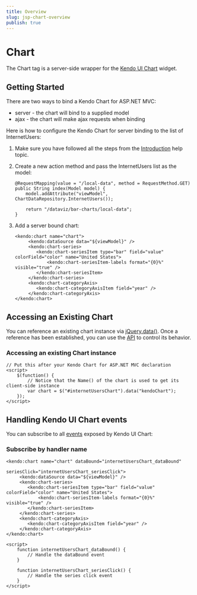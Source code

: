 ```yaml
---
title: Overview
slug: jsp-chart-overview
publish: true
---
```


# Chart

The Chart tag is a server-side wrapper for the [Kendo UI Chart](http://docs.kendoui.com/api/dataviz/chart) widget.

## Getting Started

There are two ways to bind a Kendo Chart for ASP.NET MVC:

*   server - the chart will bind to a supplied model
*   ajax - the chart will make ajax requests when binding

Here is how to configure the Kendo Chart for server binding to the list of InternetUsers:

1.  Make sure you have followed all the steps from the [Introduction](http://docs.kendoui.com/getting-started/using-kendo-with/jsp/introduction) help topic.

2.  Create a new action method and pass the InternetUsers list as the model:

	    @RequestMapping(value = "/local-data", method = RequestMethod.GET)
	    public String index(Model model) {
	        model.addAttribute("viewModel", ChartDataRepository.InternetUsers());
	     
	        return "/dataviz/bar-charts/local-data";
	    }

4.  Add a server bound chart:

		<kendo:chart name="chart">
			 <kendo:dataSource data="${viewModel}" />
			 <kendo:chart-series>
			 	<kendo:chart-seriesItem type="bar" field="value" colorField="color" name="United States">
			 		<kendo:chart-seriesItem-labels format="{0}%" visible="true" />
			 	</kendo:chart-seriesItem>
			 </kendo:chart-series>
			 <kendo:chart-categoryAxis>
			 	<kendo:chart-categoryAxisItem field="year" />
			 </kendo:chart-categoryAxis>
		</kendo:chart>

## Accessing an Existing Chart

You can reference an existing chart instance via [jQuery.data()](http://api.jquery.com/jQuery.data/).
Once a reference has been established, you can use the [API](http://docs.kendoui.com/api/dataviz/chart#methods) to control its behavior.

### Accessing an existing Chart instance

    // Put this after your Kendo Chart for ASP.NET MVC declaration
    <script>
        $(function() {
            // Notice that the Name() of the chart is used to get its client-side instance
            var chart = $("#internetUsersChart").data("kendoChart");
        });
    </script>

## Handling Kendo UI Chart events

You can subscribe to all [events](http://docs.kendoui.com/api/dataviz/chart#events) exposed by Kendo UI Chart:


### Subscribe by handler name

	<kendo:chart name="chart" dataBound="internetUsersChart_dataBound"
							  seriesClick="internetUsersChart_seriesClick">
		 <kendo:dataSource data="${viewModel}" />
		 <kendo:chart-series>
		 	<kendo:chart-seriesItem type="bar" field="value" colorField="color" name="United States">
		 		<kendo:chart-seriesItem-labels format="{0}%" visible="true" />
		 	</kendo:chart-seriesItem>
		 </kendo:chart-series>
		 <kendo:chart-categoryAxis>
		 	<kendo:chart-categoryAxisItem field="year" />
		 </kendo:chart-categoryAxis>
	</kendo:chart>

    <script>
        function internetUsersChart_dataBound() {
            // Handle the dataBound event
        }
	    
        function internetUsersChart_seriesClick() {
            // Handle the series click event
        }
    </script>

